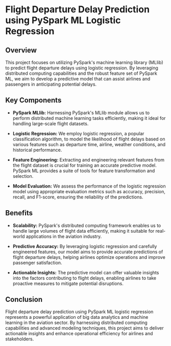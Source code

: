 # Flight Departure Delay Prediction using PySpark ML Logistic Regression

## Overview
This project focuses on utilizing PySpark's machine learning library (MLlib) to predict flight departure delays using logistic regression. By leveraging distributed computing capabilities and the robust feature set of PySpark ML, we aim to develop a predictive model that can assist airlines and passengers in anticipating potential delays.

## Key Components
- **PySpark MLlib:** Harnessing PySpark's MLlib module allows us to perform distributed machine learning tasks efficiently, making it ideal for handling large-scale flight datasets.
  
- **Logistic Regression:** We employ logistic regression, a popular classification algorithm, to model the likelihood of flight delays based on various features such as departure time, airline, weather conditions, and historical performance.
  
- **Feature Engineering:** Extracting and engineering relevant features from the flight dataset is crucial for training an accurate predictive model. PySpark ML provides a suite of tools for feature transformation and selection.
  
- **Model Evaluation:** We assess the performance of the logistic regression model using appropriate evaluation metrics such as accuracy, precision, recall, and F1-score, ensuring the reliability of the predictions.

## Benefits
- **Scalability:** PySpark's distributed computing framework enables us to handle large volumes of flight data efficiently, making it suitable for real-world applications in the aviation industry.
  
- **Predictive Accuracy:** By leveraging logistic regression and carefully engineered features, our model aims to provide accurate predictions of flight departure delays, helping airlines optimize operations and improve passenger satisfaction.
  
- **Actionable Insights:** The predictive model can offer valuable insights into the factors contributing to flight delays, enabling airlines to take proactive measures to mitigate potential disruptions.

## Conclusion
Flight departure delay prediction using PySpark ML logistic regression represents a powerful application of big data analytics and machine learning in the aviation sector. By harnessing distributed computing capabilities and advanced modeling techniques, this project aims to deliver actionable insights and enhance operational efficiency for airlines and stakeholders.

